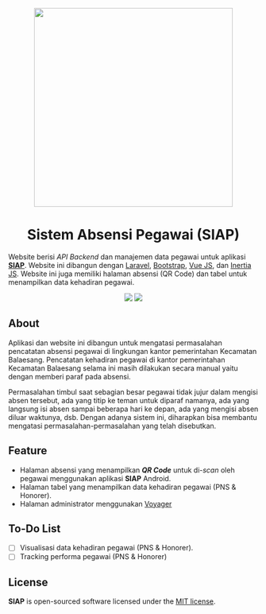 <p align="center"><img src="https://i.ibb.co/X2tG5vD/logo-siap.png" width="400"></p>

<h1 align="center">
Sistem Absensi Pegawai (SIAP)
</h1>

Website berisi *API Backend* dan manajemen data pegawai untuk aplikasi **[SIAP](https://github.com/ryanaidilp/sistem_absensi_pegawai_app)**. Website ini dibangun dengan [Laravel](https://laravel.com), [Bootstrap](https://getbootstrap.com), [Vue JS](https://vuejs.org), dan [Inertia JS](https://inertiajs.com). Website ini juga memiliki halaman absensi (QR Code) dan tabel untuk menampilkan data kehadiran pegawai.

<p align="center">
<img src="https://i.ibb.co/rGYjC8F/image.png"/>
<img src="https://i.ibb.co/DYkXdzM/Untitled-1.jpg"/>
</p>

## About

Aplikasi dan website ini dibangun untuk mengatasi permasalahan pencatatan absensi pegawai di lingkungan kantor pemerintahan Kecamatan Balaesang. Pencatatan kehadiran pegawai di kantor pemerintahan Kecamatan Balaesang selama ini masih dilakukan secara manual yaitu dengan memberi paraf pada absensi.

Permasalahan timbul saat sebagian besar pegawai tidak jujur dalam mengisi absen tersebut, ada yang titip ke teman untuk diparaf namanya, ada yang langsung isi absen sampai beberapa hari ke depan, ada yang mengisi absen diluar waktunya, dsb. Dengan adanya sistem ini, diharapkan bisa membantu mengatasi permasalahan-permasalahan yang telah disebutkan.

## Feature

* Halaman absensi yang menampilkan ***QR Code*** untuk di-*scan* oleh pegawai menggunakan aplikasi **SIAP** Android.
* Halaman tabel yang menampilkan data kehadiran pegawai (PNS & Honorer).
* Halaman administrator menggunakan [Voyager](https://voyager.devdojo.com/)

## To-Do List

* [ ] Visualisasi data kehadiran pegawai (PNS & Honorer).
* [ ] Tracking performa pegawai (PNS & Honorer)

## License

**SIAP** is open-sourced software licensed under the [MIT license](https://opensource.org/licenses/MIT).
